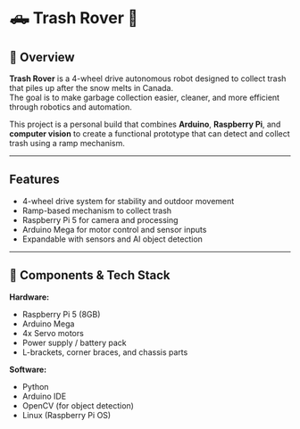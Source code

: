 # 🛻 Trash Rover 🤖

## 📌 Overview
**Trash Rover** is a 4-wheel drive autonomous robot designed to collect trash that piles up after the snow melts in Canada.  
The goal is to make garbage collection easier, cleaner, and more efficient through robotics and automation.

This project is a personal build that combines **Arduino**, **Raspberry Pi**, and **computer vision** to create a functional prototype that can detect and collect trash using a ramp mechanism.

---

##  Features
-  4-wheel drive system for stability and outdoor movement  
-  Ramp-based mechanism to collect trash  
-  Raspberry Pi 5 for camera and processing  
-  Arduino Mega for motor control and sensor inputs    
-  Expandable with sensors and AI object detection

---

## 🧰 Components & Tech Stack
**Hardware:**
- Raspberry Pi 5 (8GB)
- Arduino Mega
- 4x Servo motors
- Power supply / battery pack
- L-brackets, corner braces, and chassis parts

**Software:**
- Python
- Arduino IDE
- OpenCV (for object detection)
- Linux (Raspberry Pi OS)

